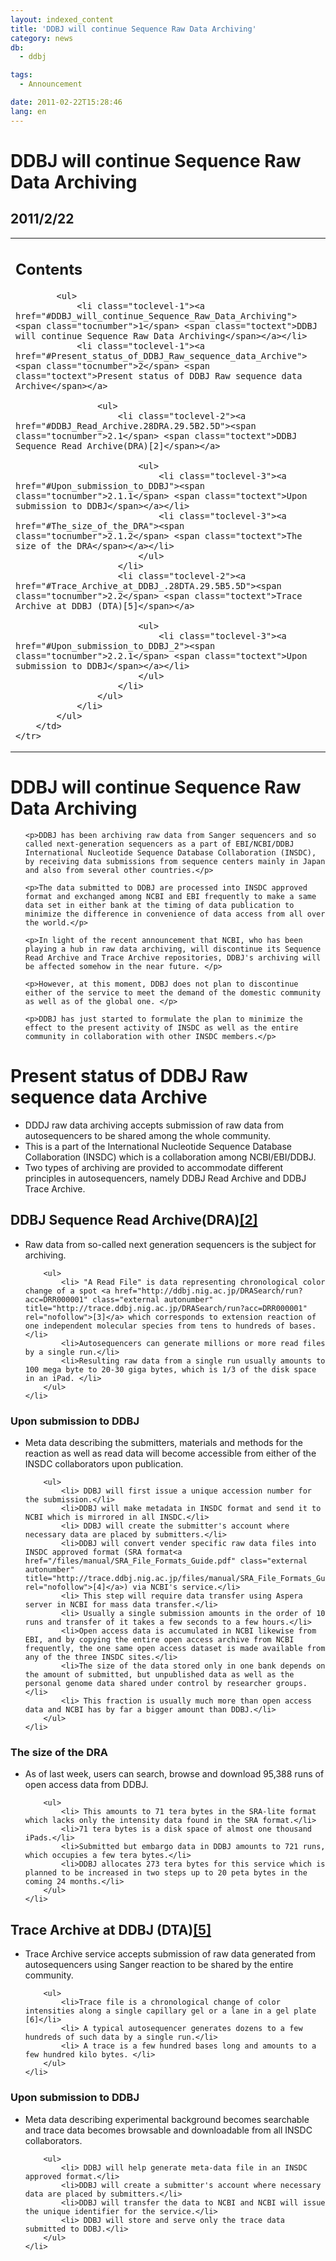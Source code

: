 ```yaml
---
layout: indexed_content
title: 'DDBJ will continue Sequence Raw Data Archiving'
category: news
db:
  - ddbj

tags:
  - Announcement

date: 2011-02-22T15:28:46
lang: en
---
```


<h1><span class="mw-headline">DDBJ will continue Sequence Raw Data Archiving</span></h1>
<h2>2011/2/22</h2>

<table id="toc" class="toc" summary="Contents">
    <tr>
        <td>
            <div id="toctitle">
                <h2>Contents</h2>
            </div>

            <ul>
                <li class="toclevel-1"><a href="#DDBJ_will_continue_Sequence_Raw_Data_Archiving"><span class="tocnumber">1</span> <span class="toctext">DDBJ will continue Sequence Raw Data Archiving</span></a></li>
                <li class="toclevel-1"><a href="#Present_status_of_DDBJ_Raw_sequence_data_Archive"><span class="tocnumber">2</span> <span class="toctext">Present status of DDBJ Raw sequence data Archive</span></a>

                    <ul>
                        <li class="toclevel-2"><a href="#DDBJ_Read_Archive.28DRA.29.5B2.5D"><span class="tocnumber">2.1</span> <span class="toctext">DDBJ Sequence Read Archive(DRA)[2]</span></a>

                            <ul>
                                <li class="toclevel-3"><a href="#Upon_submission_to_DDBJ"><span class="tocnumber">2.1.1</span> <span class="toctext">Upon submission to DDBJ</span></a></li>
                                <li class="toclevel-3"><a href="#The_size_of_the_DRA"><span class="tocnumber">2.1.2</span> <span class="toctext">The size of the DRA</span></a></li>
                            </ul>
                        </li>
                        <li class="toclevel-2"><a href="#Trace_Archive_at_DDBJ_.28DTA.29.5B5.5D"><span class="tocnumber">2.2</span> <span class="toctext">Trace Archive at DDBJ (DTA)[5]</span></a>

                            <ul>
                                <li class="toclevel-3"><a href="#Upon_submission_to_DDBJ_2"><span class="tocnumber">2.2.1</span> <span class="toctext">Upon submission to DDBJ</span></a></li>
                            </ul>
                        </li>
                    </ul>
                </li>
            </ul>
        </td>
    </tr>
</table>
<script type="text/javascript">
    if (window.showTocToggle) { var tocShowText = "show"; var tocHideText = "hide"; showTocToggle(); } 
</script><a name="DDBJ_will_continue_Sequence_Raw_Data_Archiving" id="DDBJ_will_continue_Sequence_Raw_Data_Archiving"></a>
<h1> <span class="mw-headline">DDBJ will continue Sequence Raw Data Archiving</span></h1>

<ul>

    <p>DDBJ has been archiving raw data from Sanger sequencers and so called next-generation sequencers as a part of EBI/NCBI/DDBJ International Nucleotide Sequence Database Collaboration (INSDC), by receiving data submissions from sequence centers mainly in Japan and also from several other countries.</p>

    <p>The data submitted to DDBJ are processed into INSDC approved format and exchanged among NCBI and EBI frequently to make a same data set in either bank at the timing of data publication to minimize the difference in convenience of data access from all over the world.</p>

    <p>In light of the recent announcement that NCBI, who has been playing a hub in raw data archiving, will discontinue its Sequence Read Archive and Trace Archive repositories, DDBJ's archiving will be affected somehow in the near future. </p>

    <p>However, at this moment, DDBJ does not plan to discontinue either of the service to meet the demand of the domestic community as well as of the global one. </p>

    <p>DDBJ has just started to formulate the plan to minimize the effect to the present activity of INSDC as well as the entire community in collaboration with other INSDC members.</p>
</ul><a name="Present_status_of_DDBJ_Raw_sequence_data_Archive" id="Present_status_of_DDBJ_Raw_sequence_data_Archive"></a>
<h1> <span class="mw-headline">Present status of DDBJ Raw sequence data Archive</span></h1>

<ul>
    <li> DDDJ raw data archiving accepts submission of raw data from autosequencers to be shared among the whole community.</li>
    <li> This is a part of the International Nucleotide Sequence Database Collaboration (INSDC) which is a collaboration among NCBI/EBI/DDBJ.</li>
    <li> Two types of archiving are provided to accommodate different principles in autosequencers, namely DDBJ Read Archive and DDBJ Trace Archive. </li>
</ul><a name="DDBJ_Read_Archive.28DRA.29.5B2.5D" id="DDBJ_Read_Archive.28DRA.29.5B2.5D"></a>
<h2> <span class="mw-headline">DDBJ Sequence Read Archive(DRA)<a href="/dra/index-e.html" class="external autonumber" title="http://trace.ddbj.nig.ac.jp/dra/index_e.shtml" rel="nofollow">[2]</a></span></h2>

<ul>
    <li> Raw data from so-called next generation sequencers is the subject for archiving.

        <ul>
            <li> "A Read File" is data representing chronological color change of a spot <a href="http://ddbj.nig.ac.jp/DRASearch/run?acc=DRR000001" class="external autonumber" title="http://trace.ddbj.nig.ac.jp/DRASearch/run?acc=DRR000001" rel="nofollow">[3]</a> which corresponds to extension reaction of one independent molecular species from tens to hundreds of bases.</li>
            <li>Autosequencers can generate millions or more read files by a single run.</li>
            <li>Resulting raw data from a single run usually amounts to 100 mega byte to 20-30 giga bytes, which is 1/3 of the disk space in an iPad. </li>
        </ul>
    </li>
</ul><a name="Upon_submission_to_DDBJ" id="Upon_submission_to_DDBJ"></a>

<h3> <span class="mw-headline">Upon submission to DDBJ</span></h3>

<ul>
    <li> Meta data describing the submitters, materials and methods for the reaction as well as read data will become accessible from either of the INSDC collaborators upon publication.

        <ul>
            <li> DDBJ will first issue a unique accession number for the submission.</li>
            <li>DDBJ will make metadata in INSDC format and send it to NCBI which is mirrored in all INSDC.</li>
            <li> DDBJ will create the submitter's account where necessary data are placed by submitters.</li>
            <li>DDBJ will convert vender specific raw data files into INSDC approved format (SRA format<a href="/files/manual/SRA_File_Formats_Guide.pdf" class="external autonumber" title="http://trace.ddbj.nig.ac.jp/files/manual/SRA_File_Formats_Guide.pdf" rel="nofollow">[4]</a>) via NCBI's service.</li>
            <li> This step will require data transfer using Aspera server in NCBI for mass data transfer.</li>
            <li> Usually a single submission amounts in the order of 10 runs and transfer of it takes a few seconds to a few hours.</li>
            <li>Open access data is accumulated in NCBI likewise from EBI, and by copying the entire open access archive from NCBI frequently, the one same open access dataset is made available from any of the three INSDC sites.</li>
            <li>The size of the data stored only in one bank depends on the amount of submitted, but unpublished data as well as the personal genome data shared under control by researcher groups.</li>
            <li> This fraction is usually much more than open access data and NCBI has by far a bigger amount than DDBJ.</li>
        </ul>
    </li>
</ul><a name="The_size_of_the_DRA" id="The_size_of_the_DRA"></a>

<h3> <span class="mw-headline">The size of the DRA</span></h3>

<ul>
    <li> As of last week, users can search, browse and download 95,388 runs of open access data from DDBJ.

        <ul>
            <li> This amounts to 71 tera bytes in the SRA-lite format which lacks only the intensity data found in the SRA format.</li>
            <li>71 tera bytes is a disk space of almost one thousand iPads.</li>
            <li>Submitted but embargo data in DDBJ amounts to 721 runs, which occupies a few tera bytes.</li>
            <li>DDBJ allocates 273 tera bytes for this service which is planned to be increased in two steps up to 20 peta bytes in the coming 24 months.</li>
        </ul>
    </li>
</ul><a name="Trace_Archive_at_DDBJ_.28DTA.29.5B5.5D" id="Trace_Archive_at_DDBJ_.28DTA.29.5B5.5D"></a>
<h2> <span class="mw-headline">Trace Archive at DDBJ (DTA)<a href="/dta/index-e.html" class="external autonumber" title="http://trace.ddbj.nig.ac.jp/dta/index_e.shtml" rel="nofollow">[5]</a></span></h2>

<ul>
    <li> Trace Archive service accepts submission of raw data generated from autosequencers using Sanger reaction to be shared by the entire community.

        <ul>
            <li>Trace file is a chronological change of color intensities along a single capillary gel or a lane in a gel plate [6]</li>
            <li> A typical autosequencer generates dozens to a few hundreds of such data by a single run.</li>
            <li> A trace is a few hundred bases long and amounts to a few hundred kilo bytes. </li>
        </ul>
    </li>
</ul><a name="Upon_submission_to_DDBJ_2" id="Upon_submission_to_DDBJ_2"></a>

<h3> <span class="mw-headline">Upon submission to DDBJ</span></h3>

<ul>
    <li> Meta data describing experimental background becomes searchable and trace data becomes browsable and downloadable from all INSDC collaborators.

        <ul>
            <li> DDBJ will help generate meta-data file in an INSDC approved format.</li>
            <li>DDBJ will create a submitter's account where necessary data are placed by submitters.</li>
            <li>DDBJ will transfer the data to NCBI and NCBI will issue the unique identifier for the service.</li>
            <li> DDBJ will store and serve only the trace data submitted to DDBJ.</li>
        </ul>
    </li>
</ul>
